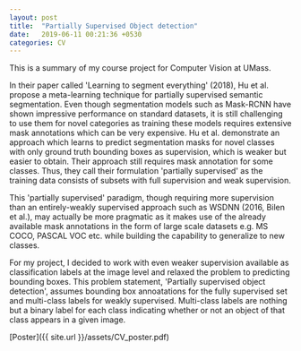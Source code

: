 ```yaml
---
layout: post
title:  "Partially Supervised Object detection"
date:   2019-06-11 00:21:36 +0530
categories: CV
---
```


This is a summary of my course project for Computer Vision at UMass. 

In their paper called 'Learning to segment everything' (2018), Hu et al. propose a meta-learning technique for partially supervised semantic segmentation. Even though segmentation models such as Mask-RCNN have shown impressive performance on standard datasets, it is still challenging to use them for novel categories as training these models requires extensive mask annotations which can be very expensive. Hu et al. demonstrate an approach which learns to predict segmentation masks for novel classes with only ground truth bounding boxes as supervision, which is weaker but easier to obtain. Their approach still requires mask annotation for some classes. Thus, they call their formulation 'partially supervised' as the training data consists of subsets with full supervision and weak supervision. 

This 'partially supervised' paradigm, though requiring more supervision than an entirely-weakly supervised approach such as WSDNN (2016, Bilen et al.), may actually be more pragmatic as it makes use of the already available mask annotations in the form of large scale datasets e.g. MS COCO, PASCAL VOC etc. while building the capability to generalize to new classes.

For my project, I decided to work with even weaker supervision available as classification labels at the image level and relaxed the problem to predicting bounding boxes. This problem statement, 'Partially supervised object detection', assumes bounding box annoatations for the fully supervised set and multi-class labels for weakly supervised. Multi-class labels are nothing but a binary label for each class indicating whether or not an object of that class appears in a given image. 

[Poster]({{ site.url }}/assets/CV_poster.pdf)


